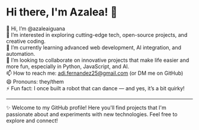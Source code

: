 # Hi there, I'm Azalea! 👋

👋 Hi, I’m @azaleaiguana  
👀 I’m interested in exploring cutting-edge tech, open-source projects, and creative coding.  
🌱 I’m currently learning advanced web development, AI integration, and automation.  
💞️ I’m looking to collaborate on innovative projects that make life easier and more fun, especially in Python, JavaScript, and AI.  
📫 How to reach me: adi.fernandez25@gmail.com (or DM me on GitHub)  
😄 Pronouns: they/them  
⚡ Fun fact: I once built a robot that can dance — and yes, it’s a bit quirky!

---

✨ Welcome to my GitHub profile! Here you'll find projects that I'm passionate about and experiments with new technologies. Feel free to explore and connect!

<!---
azaleaiguana/azaleaiguana is a ✨ special ✨ repository because its `README.md` (this file) appears on your GitHub profile.
You can click the Preview link to take a look at your changes.
--->
